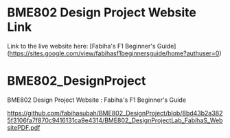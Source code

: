 # BME802 Design Project Website Link
Link to the live website here: [Fabiha's F1 Beginner's Guide] (https://sites.google.com/view/fabihasf1beginnersguide/home?authuser=0)  
# BME802_DesignProject
BME802 Design Project Website : Fabiha's F1 Beginner's Guide

https://github.com/fabihasubah/BME802_DesignProject/blob/8bd43b2a3825f3106fa7f870c9416131ca9e4314/BME802_DesignProjectLab_FabihaS_WebsitePDF.pdf 
